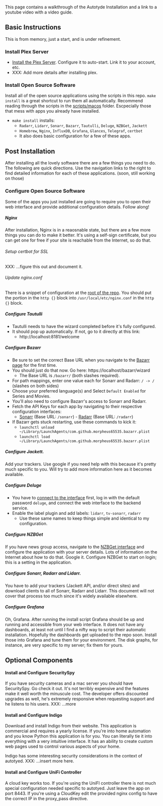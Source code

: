 This page contains a walkthrough of the Autotyde Installation and a link to a
youtube video with a video guide.

## Basic Instructions

This is from memory, just a start, and is under refinement.

### Install Plex Server
- [Install the Plex Server](https://support.plex.tv/articles/200288586-installation/). Configure it to auto-start. Link it to your account, etc.
- XXX: Add more details after installing plex.

### Install Open Source Software
Install all of the open source applications using the scripts in this repo.
`make install` is a great shortcut to run them all automatically.
Recommend reading through the scripts in the
[scripts/macos](../../tree/master/scripts/macos) folder.
Escpecially those that mess with apps you already have installed.
- `make install` installs:
  - `Radarr`, `Lidarr`, `Sonarr`, `Bazarr`, `Tautulli`, `Deluge`, `NZBGet`, `Jackett`
  - `Homebrew`, `Nginx`, `InfluxDB`, `Grafana`, `Glances`, `Telegraf`, `certbot`
  - It also does basic configuration for a few of these apps.

## Post Installation
After installing all the lovely software there are a few things you need to do.
The following are quick directions. Use the navigation links to the right to find
detailed information for each of these applications. (soon, still working on those)

### Configure Open Source Software
Some of the apps you just installed are going to require you to open their
web interface and provide additional configuration details. Follow along!

##### Nginx
After installation, Nginx is in a reaosnable state, but there are a few more
things you can do to make it better. It's using a self-sign certificate, but
you can get one for free if your site is reachable from the Internet, so do that.

###### Setup certbot for SSL
XXX: ...figure this out and document it.

###### Update nginx.conf
There is a snippet of configuration at the
[root of the repo](../../tree/master/nginx.conf). You should put the portion in
the `http {}` block into `/usr/local/etc/nginx.conf` in the `http {}` block.

##### Configure Tautulli
- Tautulli needs to have the wizard completed before it's fully configured.
- It should pop up automatically. If not, go to it directly at this link:
  - http://localhost:8181/welcome

##### Configure Bazarr
- Be sure to set the correct Base URL when you navigate to the [Bazarr page](https://localhost/bazarr/wizard) for the first time.
- You should just do that now. Go here: https://localhost/bazarr/wizard
  - The Base URL is `/bazarr/` (both slashes required).
- For path mappings, enter one value each for Sonarr and Radarr: `/ -> /` (slashes on both sides)
- Choose your preferred language(s) and Select `Default Enabled` for Series and Movies.
- You'll also need to configure Bazarr's access to Sonarr and Radarr.
- Fetch the API Keys for each app by navigating to their respective configuration interfaces:
  - [Sonarr](https://localhost/sonarr/settings/general) (Base URL: `/sonarr`) - [Radarr](https://localhost/radarr/settings/general) (Base URL: `/radarr`)
- If Bazarr gets stuck restarting, use these commands to kick it:
  - `launchctl unload ~/Library/LaunchAgents/com.github.morpheus65535.bazarr.plist`
  - `launchctl load ~/Library/LaunchAgents/com.github.morpheus65535.bazarr.plist`

##### Configure Jackett.
Add your trackers. Use google if you need help with this because it's pretty much specific to you.
Will try to add more information here as it becomes available.

##### Configure Deluge
- You have to [connect to the interface](https://localhost/deluge) first, log in with the default password `deluge`, and connect the web interface to the backend service.
- Enable the label plugin and add labels: `lidarr`, `tv-sonarr`, `radarr`
  - Use these same names to keep things simple and identical to my configuration.

##### Configure NZBGet
If you have news group access, navigate to the [NZBGet interface](https://localhost/nzbget) and configure the application with your server details. Lots of information on the Internet about how to do that. Google it. Configure NZBGet to start on login; this
is a setting in the application.

##### Configure Sonarr, Radarr and Lidarr.
You have to add your trackers (Jackett API, and/or direct sites) and download
clients to all of Sonarr, Radarr and Lidarr. This document will not cover that
process too much since it's widely available elsewhere.

##### Configure Grafana
Oh, Grafana. After running the install script Grafana should be up and running
and accessible from your web interface. It does not have any dashboards, at least
not until I find a nifty way to script their automatic installation. Hopefully
the dashboards get uploaded to the repo soon. Install those into Grafana and tune
them for your environment. The disk graphs, for instance, are very specific to my
server; fix them for yours.

## Optional Components

#### Install and Configure SecuritySpy
If you have security cameras and a mac server you should have SecuritySpy.
Go check it out. It's not terribly expensive and the features make it well worth
the minuscule cost. The developer offers discounted upgrades as well, he's
extremely responsive when requesting support and he listens to his users.
XXX: ...more

#### Install and Configure Indigo
Download and install Indigo from their website. This application is commercial
and requires a yearly license. If you're into home automation and you know Python
this application is for you. You can literally tie it into everything with a very
intuitive interface. It has an ability to create custom web pages used to control
various aspects of your home.

Indigo has some interesting security considerations in the context of autotyed.
XXX: ...insert more here.

#### Install and Configure UniFi Controller
A cloud key works too. If you're using the UniFI controller there is not much
special configuration needed specific to autotyed. Just leave the app on port 8443.
If you're using a CloudKey edit the provided nginx config to have the correct IP
in the proxy_pass directive.
